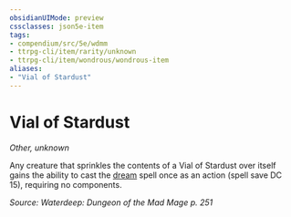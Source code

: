 ```yaml
---
obsidianUIMode: preview
cssclasses: json5e-item
tags:
- compendium/src/5e/wdmm
- ttrpg-cli/item/rarity/unknown
- ttrpg-cli/item/wondrous/wondrous-item
aliases: 
- "Vial of Stardust"
---
```

# Vial of Stardust
*Other, unknown*  


Any creature that sprinkles the contents of a Vial of Stardust over itself gains the ability to cast the [dream](/3-Mechanics/CLI/spells/dream.md) spell once as an action (spell save DC 15), requiring no components.

*Source: Waterdeep: Dungeon of the Mad Mage p. 251*